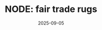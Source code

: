 ---
title: "NODE: fair trade rugs"
date: 2025-09-05
description: "Initiative by Chris Haughton. Video by Omar O'Sullivan"
video_url: "https://vimeo.com/49377756"
video_type: "vimeo"
featured: true
featured_date: 2025-09-05T10:00:00Z
order: 3
---